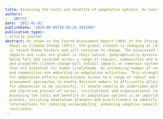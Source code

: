 ```yaml
---
title: Assessing the costs and benefits of adaptation options. An overview of approaches
authors:
- ' UNFCCC'
date: '2011-01-01'
publishDate: '2024-06-05T20:56:24.393348Z'
publication_types:
- article-journal
abstract: As shown in the Fourth Assessment Report (AR4) of the Intergovernmental
  Panel on Climate Change (IPCC), the global climate is changing at rates unprecedented
  in recent human history and will continue to change. The associated climate change
  impacts and risks are global in their nature, geographically diverse and are increasingly
  being felt and recorded across a range of regions, communities and ecosystems. Current
  and projected climate change will exhibit impacts on numerous systems and sectors
  that are essential for human livelihoods. An increasing number of countries, regions
  and communities are embarking on adaptation activities. This strengthened demand
  for adaptation efforts necessitates access to a range of robust and transparent
  assessment approaches to enable decision makers to efficiently allocate scarce resources.
  For adaptation to be successful, it should ideally be undertaken within a comprehensive
  and iterative process of social, institutional and organizational learning and change.
  Assessing the costs and benefits of adaptation options is an important part of this
  process, assisting adaptation planners and practitioners to identify the most appropriate
  interventions for reducing vulnerability, enhancing adaptive capacity and building
  resilience.
---
```

